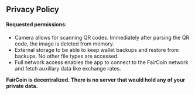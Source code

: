 ## Privacy Policy

#### Requested permissions:

+ Camera allows for scanning QR codes. Immediately after parsing the QR code, the image is deleted from memory.
+ External storage to be able to keep wallet backups and restore from backups. No other file types are accessed.
+ Full network access enables the app to connect to the FairCoin network and fetch auxillary data like exchange rates.

**FairCoin is decentralized. There is no server that would hold any of your private data.**
